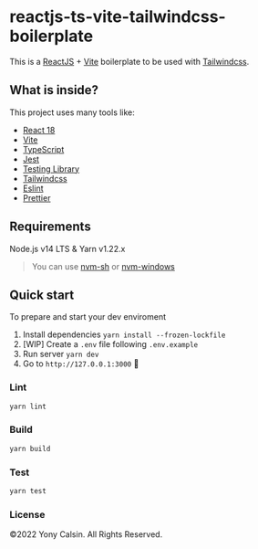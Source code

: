 # reactjs-ts-vite-tailwindcss-boilerplate

This is a [ReactJS](https://reactjs.org) + [Vite](https://vitejs.dev) boilerplate to be used with [Tailwindcss](https://tailwindcss.com).

## What is inside?

This project uses many tools like:

- [React 18](https://reactjs.org)
- [Vite](https://vitejs.dev)
- [TypeScript](https://www.typescriptlang.org)
- [Jest](https://jestjs.io)
- [Testing Library](https://testing-library.com)
- [Tailwindcss](https://tailwindcss.com)
- [Eslint](https://eslint.org)
- [Prettier](https://prettier.io)

## Requirements

Node.js v14 LTS & Yarn v1.22.x

> You can use [nvm-sh](https://github.com/nvm-sh/nvm) or [nvm-windows](https://github.com/coreybutler/nvm-windows)

## Quick start

To prepare and start your dev enviroment

1. Install dependencies `yarn install --frozen-lockfile`
2. [WIP] Create a `.env` file following `.env.example`
3. Run server `yarn dev`
4. Go to `http://127.0.0.1:3000` 🚀

### Lint

```bash
yarn lint
```

### Build

```bash
yarn build
```

### Test

```bash
yarn test
```

### License

©2022 Yony Calsin. All Rights Reserved.
